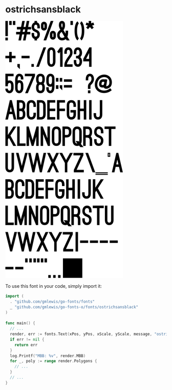 # ostrichsansblack

![ostrichsansblack](ostrichsansblack.png)

To use this font in your code, simply import it:

```go
import (
  . "github.com/gmlewis/go-fonts/fonts"
  _ "github.com/gmlewis/go-fonts-o/fonts/ostrichsansblack"
)

func main() {
  // ...
  render, err := fonts.Text(xPos, yPos, xScale, yScale, message, "ostrichsansblack", Center)
  if err != nil {
    return err
  }
  log.Printf("MBB: %v", render.MBB)
  for _, poly := range render.Polygons {
    // ...
  }
  // ...
}
```
